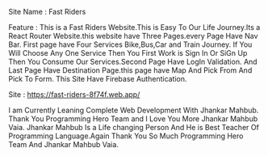 Site Name : Fast Riders

Feature : This is a Fast Riders Website.This is Easy To Our Life Journey.Its a React Router Website.this website have Three Pages.every Page Have Nav Bar. First page have Four Services Bike,Bus,Car and Train Journey. If You Will Choose Any One Service Then You First Work is Sign In Or SiGn Up Then You Consume Our Services.Second Page Have LogIn Validation. And Last Page Have Destination Page.this page have Map And Pick From And Pick To Form. This Site Have Firebase Authentication.

 

Site : https://fast-riders-8f74f.web.app/


I am Currently Leaning Complete Web Development With Jhankar Mahbub. Thank You Programming Hero Team and I Love You More Jhankar Mahbub Vaia. Jhankar Mahbub Is a Life changing Person And He is Best Teacher Of Programming Language.Again Thank You So Much Programming Hero Team And Jhankar Mahbub Vaia.
